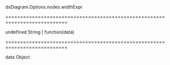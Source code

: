 <!--id-->dxDiagram.Options.nodes.widthExpr<!--/id-->
===========================================================================
<!--default-->undefined<!--/default-->
<!--type-->String | function(data)<!--/type-->
===========================================================================

<!--shortDescription-->

<!--/shortDescription-->

<!--fullDescription-->

<!--/fullDescription-->
<!--typeFunctionParamName1-->data<!--/typeFunctionParamName1-->
<!--typeFunctionParamType1-->Object<!--/typeFunctionParamType1-->
<!--typeFunctionParamDescription1-->

<!--/typeFunctionParamDescription1-->

